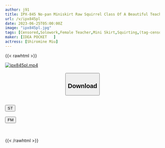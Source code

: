 ```yaml
---
author: j91
title: IPX-845 No-pan Miniskirt Raw Squirrel Class Of A Beautiful Teacher Who Can Not Go Against The Guess Janitor Ejaculation In Humiliation! !! Shiramine Miu
url: /v/ipx845pl
date: 2023-06-25T05:00:00Z
image: "ipx845pl.jpg"
tags: [Censored,Solowork,Female Teacher,Mini Skirt,Squirting,(tag-censored),Digital Mosaic,No Undies	 ]
maker: [IDEA POCKET   ]
actress: [Shiromine Miu]
---
```



{{< rawhtml >}}

<div class="video" data-videoid="aR614YbDdMhx3Dy">
    <a href="javascript:;">
        <img src="/v/ipx845pl/ipx845pl.jpg" width="WIDTH" height="HEIGHT" alt="ipx845pl.mp4" loading="lazy">
    </a>
</div>

<script type="text/javascript" src="https://j91.asia/asset/on-demand-st.js"></script>

<br>
  <link rel="stylesheet" href="https://j91.asia/asset/bs5.css">
  
  <center>
  <button class="btn btn-primary" type="button" data-bs-toggle="collapse" data-bs-target=".multi-collapse" aria-expanded="false" aria-controls="multiCollapseExample1 multiCollapseExample2"><h2>Download</h2></button></center>
</p>
<div class="row">
  <div class="col">
    <div class="collapse multi-collapse" id="multiCollapseExample1">
      <div class="card card-body">
	      	      <br>
<div class="buttons">  
<a href="https://streamtape.to/v/aR614YbDdMhx3Dy" target="_blank"><button class="btn-hover color-3"><i class="fa fa-download"></i> ST</button></a></div>
    </div>
  </div>
</div>
  <div class="col">
    <div class="collapse multi-collapse" id="multiCollapseExample2">
      <div class="card card-body">
	      <br>
<div class="buttons">
    <a href="https://filemoon.sx/d/d5pazi1htk7o" target="_blank"><button class="btn-hover color-8"><i class="fa fa-download"></i> FM</button></a></div>
<br><br>
      </div>
    </div>
  </div>
</div>

{{< /rawhtml >}}